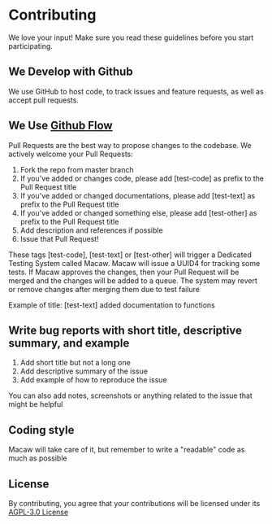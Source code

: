 # Contributing
We love your input! Make sure you read these guidelines before you start participating.

## We Develop with Github
We use GitHub to host code, to track issues and feature requests, as well as accept pull requests.

## We Use [Github Flow](https://guides.github.com/introduction/flow/index.html)
Pull Requests are the best way to propose changes to the codebase. We actively welcome your Pull Requests:

1. Fork the repo from master branch
2. If you've added or changes code, please add [test-code] as prefix to the Pull Request title
3. If you've added or changed documentations, please add [test-text] as prefix to the Pull Request title
4. If you've added or changed something else, please add [test-other] as prefix to the Pull Request title
5. Add description and references if possible
6. Issue that Pull Request!

These tags [test-code], [test-text] or [test-other] will trigger a Dedicated Testing System called Macaw. Macaw will issue a UUID4 for tracking some tests. If Macaw approves the changes, then your Pull Request will be merged and the changes will be added to a queue. The system may revert or remove changes after merging them due to test failure

Example of title: [test-text] added documentation to functions

## Write bug reports with short title, descriptive summary, and example
1. Add short title but not a long one
2. Add descriptive summary of the issue
3. Add example of how to reproduce the issue

You can also add notes, screenshots or anything related to the issue that might be helpful

## Coding style
Macaw will take care of it, but remember to write a "readable" code as much as possible

## License
By contributing, you agree that your contributions will be licensed under its [AGPL-3.0 License](https://github.com/qeeqbox/seahorse/blob/master/LICENSE)
